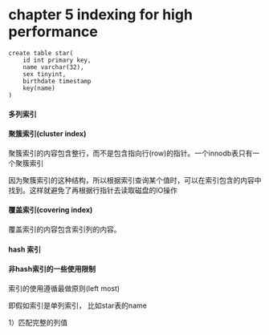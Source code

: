 # chapter 5 indexing  for high performance



~~~mysql
create table star(
    id int primary key,
    name varchar(32),
    sex tinyint,
    birthdate timestamp
    key(name)
)

~~~



#### 多列索引



#### 聚簇索引(cluster index)

聚簇索引的内容包含整行，而不是包含指向行(row)的指针。一个innodb表只有一个聚簇索引

因为聚簇索引的这种结构，所以根据索引查询某个值时，可以在索引包含的内容中找到。这样就避免了再根据行指针去读取磁盘的IO操作

#### 覆盖索引(covering index)

覆盖索引的内容包含索引列的内容。



#### hash 索引



#### 非hash索引的一些使用限制

索引的使用遵循最做原则(left most)

即假如索引是单列索引， 比如star表的name

1）匹配完整的列值